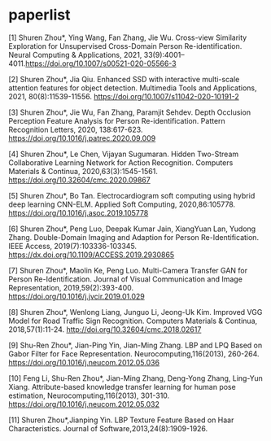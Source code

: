 # paperlist

[1] Shuren Zhou*, Ying Wang, Fan Zhang, Jie Wu. Cross-view Similarity Exploration for Unsupervised Cross-Domain Person Re-identification. Neural Computing & Applications, 2021, 33(9):4001–4011.https://doi.org/10.1007/s00521-020-05566-3

[2] Shuren Zhou*, Jia Qiu. Enhanced SSD with interactive multi-scale attention features for object detection. Multimedia Tools and Applications, 2021, 80(8):11539-11556. https://doi.org/10.1007/s11042-020-10191-2

[3] Shuren Zhou*, Jie Wu, Fan Zhang, Paramjit Sehdev. Depth Occlusion Perception Feature Analysis for Person Re-identification. Pattern Recognition Letters, 2020, 138:617-623. https://doi.org/10.1016/j.patrec.2020.09.009

[4] Shuren Zhou*, Le Chen, Vijayan Sugumaran. Hidden Two-Stream Collaborative Learning Network for Action Recognition. Computers Materials & Continua, 2020,63(3):1545-1561. https://doi.org/10.32604/cmc.2020.09867

[5] Shuren Zhou*, Bo Tan. Electrocardiogram soft computing using hybrid deep learning CNN-ELM. Applied Soft Computing, 2020,86:105778. https://doi.org/10.1016/j.asoc.2019.105778

[6] Shuren Zhou*, Peng Luo, Deepak Kumar Jain, XiangYuan Lan, Yudong Zhang. Double-Domain Imaging and Adaption for Person Re-Identification. IEEE Access, 2019(7):103336-103345. https://dx.doi.org/10.1109/ACCESS.2019.2930865

[7] Shuren Zhou*, Maolin Ke, Peng Luo. Multi-Camera Transfer GAN for Person Re-Identification. Journal of Visual Communication and Image Representation, 2019,59(2):393-400. https://doi.org/10.1016/j.jvcir.2019.01.029

[8] Shuren Zhou*, Wenlong Liang, Junguo Li, Jeong-Uk Kim. Improved VGG Model for Road Traffic Sign Recognition. Computers Materials & Continua, 2018,57(1):11-24. http://doi.org/10.32604/cmc.2018.02617

[9] Shu-Ren Zhou*, Jian-Ping Yin, Jian-Ming Zhang. LBP and LPQ Based on Gabor Filter for Face Representation. Neurocomputing,116(2013), 260-264. https://doi.org/10.1016/j.neucom.2012.05.036

[10] Feng Li, Shu-Ren Zhou*, Jian-Ming Zhang, Deng-Yong Zhang, Ling-Yun Xiang. Attribute-based knowledge transfer learning for human pose estimation, Neurocomputing,116(2013), 301-310. https://doi.org/10.1016/j.neucom.2012.05.032

[11] Shuren Zhou*,Jianping Yin. LBP Texture Feature Based on Haar Characteristics. Journal of Software,2013,24(8):1909-1926.
